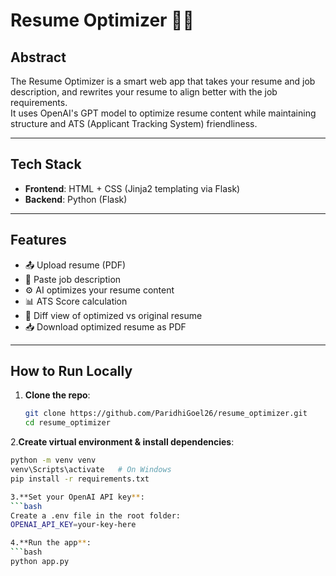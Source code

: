 # Resume Optimizer 🧠📄

## Abstract

The Resume Optimizer is a smart web app that takes your resume and job description, and rewrites your resume to align better with the job requirements.  
It uses OpenAI's GPT model to optimize resume content while maintaining structure and ATS (Applicant Tracking System) friendliness.

---

## Tech Stack

- **Frontend**: HTML + CSS (Jinja2 templating via Flask)  
- **Backend**: Python (Flask) 

---

## Features

- 📤 Upload resume (PDF)
- 🧾 Paste job description
- ⚙️ AI optimizes your resume content
- 📊 ATS Score calculation
- 📄 Diff view of optimized vs original resume
- 📥 Download optimized resume as PDF

---

## How to Run Locally

1. **Clone the repo**:
   ```bash
   git clone https://github.com/ParidhiGoel26/resume_optimizer.git
   cd resume_optimizer

2.**Create virtual environment & install dependencies**:
```bash
python -m venv venv
venv\Scripts\activate   # On Windows
pip install -r requirements.txt

3.**Set your OpenAI API key**:
```bash
Create a .env file in the root folder:
OPENAI_API_KEY=your-key-here

4.**Run the app**:
```bash
python app.py





